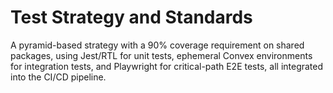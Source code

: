 # Test Strategy and Standards

A pyramid-based strategy with a 90% coverage requirement on shared packages, using Jest/RTL for unit tests, ephemeral Convex environments for integration tests, and Playwright for critical-path E2E tests, all integrated into the CI/CD pipeline.
